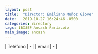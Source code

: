 ```yaml
---
layout: post
title:  "Director: Emiliano Muñoz Giove"
date:   2019-10-27 16:24:46 -0500
categories: directory
tags: IBISEP Ancash Pariacoto
main_image: ancash
---
```


| Teléfono  | - |
| email     | - |
